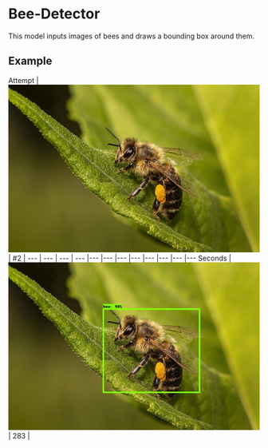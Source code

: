 # Bee-Detector
This model inputs images of bees and draws a bounding box around them.
## Example


Attempt | ![Real Image 1](https://github.com/HariAakash646/Bee-Detector-Computer-Vision/blob/main/Images/bee-test1.jpg) | #2 |
--- | --- | --- | --- |--- |--- |--- |--- |--- |--- |--- |---
Seconds | ![Processed Image 1](https://github.com/HariAakash646/Bee-Detector-Computer-Vision/blob/main/Images/bee1.jpeg) | 283 |


